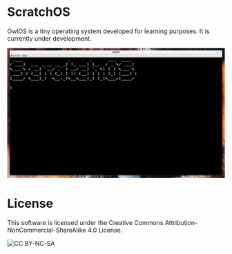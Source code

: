 # ScratchOS

OwlOS is a tiny operating system developed for learning purposes. It is currently under development.

![Main screen](imgs/main.png)

# License

This software is licensed under the Creative Commons Attribution-NonCommercial-ShareAlike 4.0 License.

![CC BY-NC-SA](https://i.creativecommons.org/l/by-nc-sa/4.0/88x31.png)
